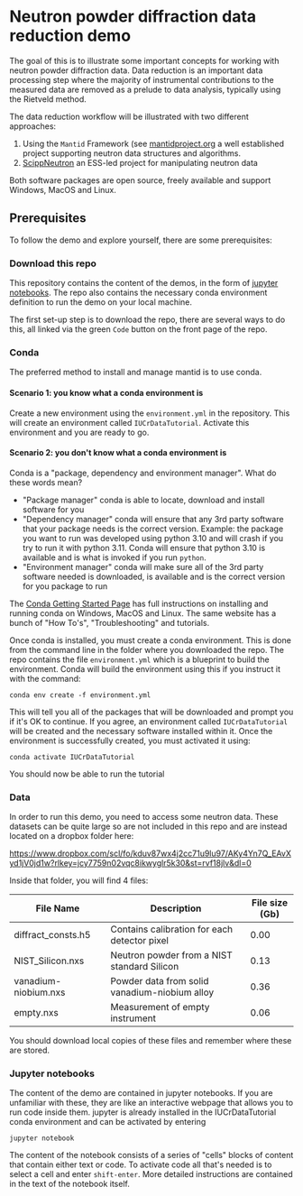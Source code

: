 # Neutron powder diffraction data reduction demo

The goal of this is to illustrate some important concepts for working with neutron powder diffraction data. Data reduction is an important data processing step where the majority of instrumental contributions to the measured data are removed as a prelude to data analysis, typically using the Rietveld method.

The data reduction workflow will be illustrated with two different approaches:

1. Using the `Mantid` Framework (see [mantidproject.org](mantidproject.org) a well established project supporting neutron data structures and algorithms.
2. [ScippNeutron](https://scipp.github.io/scippneutron/about/index.html) an ESS-led project for manipulating neutron data

Both software packages are open source, freely available and support Windows, MacOS and Linux. 

## Prerequisites

To follow the demo and explore yourself, there are some prerequisites:

### Download this repo

This repository contains the content of the demos, in the form of [jupyter notebooks](https://jupyter.org/). The repo also contains the necessary conda environment definition to run the demo on your local machine. 

The first set-up step is to download the repo, there are several ways to do this, all linked via the green `Code` button on the front page of the repo.

### Conda

The preferred method to install and manage mantid is to use conda. 

#### Scenario 1: you know what a conda environment is

Create a new environment using the `environment.yml` in the repository. This will create an environment called `IUCrDataTutorial`. Activate this environment and you are ready to go.

#### Scenario 2: you don't know what a conda environment is

Conda is a "package, dependency and environment manager". What do these words mean? 

* "Package manager" conda is able to locate, download and install software for you
* "Dependency manager" conda will ensure that any 3rd party software that your package needs is the correct version. Example: the package you want to run was developed using python 3.10 and will crash if you try to run it with python 3.11. Conda will ensure that python 3.10 is available and is what is invoked if you run `python`.
* "Environment manager" conda will make sure all of the 3rd party software needed is downloaded, is available and is the correct version for you package to run   

The [Conda Getting Started Page](https://docs.conda.io/projects/conda/en/stable/user-guide/getting-started.html) has full instructions on installing and running conda on Windows, MacOS and Linux. The same website has a bunch of "How To's", "Troubleshooting" and tutorials. 

Once conda is installed, you must create a conda environment. This is done from the command line in the folder where you downloaded the repo. The repo contains the file `environment.yml` which is a blueprint to build the environment. Conda will build the environment using this if you instruct it with the command: 
```
conda env create -f environment.yml
```
This will tell you all of the packages that will be downloaded and prompt you if it's OK to continue. If you agree, an environment called `IUCrDataTutorial` will be created and the necessary software installed within it. Once the environment is successfully created, you must activated it using:

```
conda activate IUCrDataTutorial
```
You should now be able to run the tutorial

### Data

In order to run this demo, you need to access some neutron data. These datasets can be quite large so are not included in this repo and are instead located on a dropbox folder here:

https://www.dropbox.com/scl/fo/kduv87wx4j2cc71u9lu97/AKy4Yn7Q_EAvXyd1jV0jd1w?rlkey=jcy7759n02vqc8ikwyglr5k30&st=rvf18jlv&dl=0

Inside that folder, you will find 4 files: 

| File Name | Description | File size (Gb) |
|----|----|----|
|diffract_consts.h5 | Contains calibration for each detector pixel | 0.00 |
|NIST_Silicon.nxs | Neutron powder from a NIST standard Silicon | 0.13 | 
|vanadium-niobium.nxs | Powder data from solid vanadium-niobium alloy | 0.36 |
|empty.nxs | Measurement of empty instrument | 0.06 |

You should download local copies of these files and remember where these are stored. 

### Jupyter notebooks

The content of the demo are contained in jupyter notebooks. If you are unfamiliar with these, they are like an interactive webpage that allows you to run code inside them. jupyter is already installed in the IUCrDataTutorial conda environment and can be activated by entering

```
jupyter notebook
```
The content of the notebook consists of a series of "cells" blocks of content that contain either text or code. To activate code all that's needed is to select a cell and enter `shift-enter`. More detailed instructions are contained in the text of the notebook itself.

